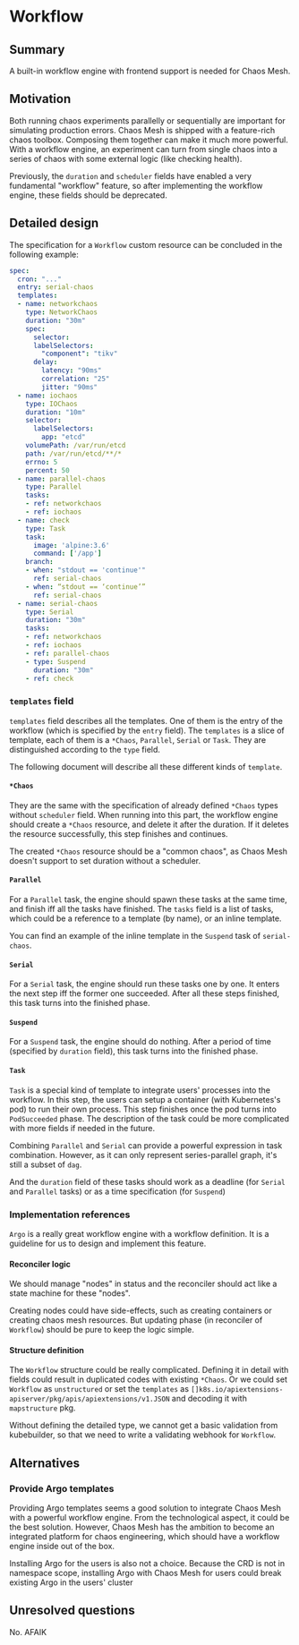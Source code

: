 # Workflow

## Summary

A built-in workflow engine with frontend support is needed for Chaos Mesh. 

## Motivation

Both running chaos experiments parallelly or sequentially are important for simulating
production errors. Chaos Mesh is shipped with a feature-rich chaos toolbox. Composing 
them together can make it much more powerful. With a workflow engine, an experiment 
can turn from single chaos into a series of chaos with some external logic (like 
checking health).

Previously, the `duration` and `scheduler` fields have enabled a very fundamental "workflow"
feature, so after implementing the workflow engine, these fields should be deprecated.

## Detailed design

The specification for a `Workflow` custom resource can be concluded in the following example:

```yaml
spec:
  cron: "..."
  entry: serial-chaos
  templates:
  - name: networkchaos
    type: NetworkChaos
    duration: "30m"
    spec:
      selector:
      labelSelectors:
        "component": "tikv"
      delay:
        latency: "90ms"
        correlation: "25"
        jitter: "90ms"
  - name: iochaos
    type: IOChaos
    duration: "10m"
    selector:
      labelSelectors:
        app: "etcd"
    volumePath: /var/run/etcd
    path: /var/run/etcd/**/*
    errno: 5
    percent: 50
  - name: parallel-chaos
    type: Parallel
    tasks:
    - ref: networkchaos
    - ref: iochaos
  - name: check
    type: Task
    task:
      image: 'alpine:3.6'
      command: ['/app']
    branch:
    - when: "stdout == 'continue'"
      ref: serial-chaos
    - when: “stdout == ‘continue’”
      ref: serial-chaos
  - name: serial-chaos
    type: Serial
    duration: "30m"
    tasks:
    - ref: networkchaos
    - ref: iochaos
    - ref: parallel-chaos
    - type: Suspend
      duration: "30m"
    - ref: check
```

### `templates` field

`templates` field describes all the templates. One of them is the entry of the
workflow (which is specified by the `entry` field). The `templates` is a slice
of template, each of them is a `*Chaos`, `Parallel`, `Serial` or `Task`. They
are distinguished according to the `type` field.

The following document will describe all these different kinds of `template`.

#### `*Chaos`

They are the same with the specification of already defined `*Chaos` types
without `scheduler` field. When running into this part, the workflow engine
should create a `*Chaos` resource, and delete it after the duration. If it deletes
the resource successfully, this step finishes and continues.

The created `*Chaos` resource should be a "common chaos", as Chaos Mesh doesn't
support to set duration without a scheduler.

#### `Parallel`

For a `Parallel` task, the engine should spawn these tasks at the same time, and
finish iff all the tasks have finished. The `tasks` field is a list of tasks,
which could be a reference to a template (by name), or an inline template.

You can find an example of the inline template in the `Suspend` task of
`serial-chaos`.

#### `Serial`

For a `Serial` task, the engine should run these tasks one by one. It enters the
next step iff the former one succeeded. After all these steps finished, this
task turns into the finished phase.

#### `Suspend`

For a `Suspend` task, the engine should do nothing. After a period of time
(specified by `duration` field), this task turns into the finished phase.

#### `Task`

`Task` is a special kind of template to integrate users' processes into the
workflow. In this step, the users can setup a container (with Kubernetes's pod)
to run their own process. This step finishes once the pod turns into
`PodSucceeded` phase. The description of the task could be more complicated with
more fields if needed in the future.

Combining `Parallel` and `Serial` can provide a powerful expression in task
combination. However, as it can only represent series-parallel graph, it's still
a subset of `dag`.

And the `duration` field of these tasks should work as a deadline (for `Serial`
and `Parallel` tasks) or as a time specification (for `Suspend`)

### Implementation references

`Argo` is a really great workflow engine with a workflow definition. It is a
guideline for us to design and implement this feature. 

#### Reconciler logic

We should manage "nodes" in status and the reconciler should act like a state
machine for these "nodes". 

Creating nodes could have side-effects, such as creating containers or creating
chaos mesh resources. But updating phase (in reconciler of `Workflow`) should be
pure to keep the logic simple.

#### Structure definition

The `Workflow` structure could be really complicated. Defining it in detail with
fields could result in duplicated codes with existing `*Chaos`. Or we could set
`Workflow` as `unstructured` or set the `templates` as
`[]k8s.io/apiextensions-apiserver/pkg/apis/apiextensions/v1.JSON` and decoding
it with `mapstructure` pkg.

Without defining the detailed type, we cannot get a basic validation from
kubebuilder, so that we need to write a validating webhook for `Workflow`.

## Alternatives

### Provide Argo templates

Providing Argo templates seems a good solution to integrate Chaos Mesh with a
powerful workflow engine. From the technological aspect, it could be the best
solution. However, Chaos Mesh has the ambition to become an integrated platform
for chaos engineering, which should have a workflow engine inside out of the
box.

Installing Argo for the users is also not a choice. Because the CRD is not in
namespace scope, installing Argo with Chaos Mesh for users could break existing
Argo in the users' cluster

## Unresolved questions

No. AFAIK

